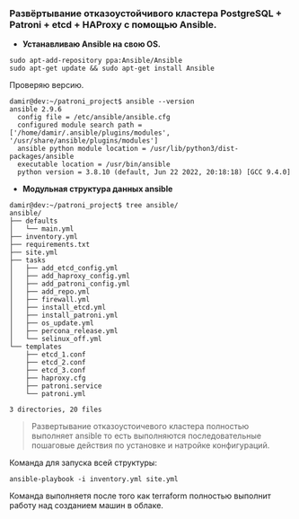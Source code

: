 ### Развёртывание отказоустойчивого кластера PostgreSQL + Patroni + etcd + HAProxy с помощью Ansible.

* __Устанавливаю Ansible на свою OS.__
```
sudo apt-add-repository ppa:Ansible/Ansible
sudo apt-get update && sudo apt-get install Ansible
```
Проверяю версию.
```
damir@dev:~/patroni_project$ ansible --version
ansible 2.9.6
  config file = /etc/ansible/ansible.cfg
  configured module search path = ['/home/damir/.ansible/plugins/modules', '/usr/share/ansible/plugins/modules']
  ansible python module location = /usr/lib/python3/dist-packages/ansible
  executable location = /usr/bin/ansible
  python version = 3.8.10 (default, Jun 22 2022, 20:18:18) [GCC 9.4.0]
```
* __Модульная структура данных ansible__
```
damir@dev:~/patroni_project$ tree ansible/
ansible/
├── defaults
│   └── main.yml
├── inventory.yml
├── requirements.txt
├── site.yml
├── tasks
│   ├── add_etcd_config.yml
│   ├── add_haproxy_config.yml
│   ├── add_patroni_config.yml
│   ├── add_repo.yml
│   ├── firewall.yml
│   ├── install_etcd.yml
│   ├── install_patroni.yml
│   ├── os_update.yml
│   ├── percona_release.yml
│   └── selinux_off.yml
└── templates
    ├── etcd_1.conf
    ├── etcd_2.conf
    ├── etcd_3.conf
    ├── haproxy.cfg
    ├── patroni.service
    └── patroni.yml

3 directories, 20 files
```
> Развертывание отказоустоичевого кластера полностью выполняет ansible то есть выполняются последовательные пошаговые действия по установке и натройке конфигураций. 

Команда для запуска всей структуры:
```
ansible-playbook -i inventory.yml site.yml
```
Команда выполняетя после того как terraform полностью выполнит работу над созданием машин в облаке.


